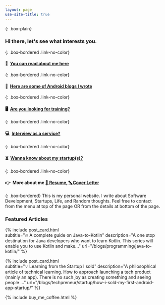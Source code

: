 ```yaml
---
layout: page
use-site-title: true
---
```

<!-- If I do not apply any class here, theme is taking it as heading which we want to avoid  -->

{: .box-plain}
### Hi there, let's see what interests you.

{: .box-bordered .link-no-color}
#### 👱 &nbsp;[You can read about me here](/aboutme)

{: .box-bordered .link-no-color}
#### 📖 &nbsp;[Here are some of Android blogs I wrote](/blogs)


{: .box-bordered .link-no-color}
#### 🖥 &nbsp;[Are you looking for training?](/training)


{: .box-bordered .link-no-color}
#### 💻 &nbsp;[Interview as a service?](/interviews)


{: .box-bordered .link-no-color}
#### ⏳ &nbsp;[Wanna know about my startup(s)?](/blogs/techpreneur/startup/intro_startup_and_techpreneur/)

{: .box-bordered .link-no-color}
#### 👉 &nbsp;More about me [🔡 Resume](/hireme), [🔤 Cover Letter](/cover-letter)


{: .box-bordered}
This is my personal website. I write about Software Development, Startups, Life, and Random thoughts. Feel free to contact from the menu at top of the page OR from the details at bottom of the page.

### Featured Articles

{% include post_card.html 	
subtitle="🔥 A complete guide on Java-to-Kotlin" 
description="A one stop destination for Java developers who want to learn Kotlin. This series will enable you to use Kotlin and make..."
url="/blogs/programming/java-to-kotlin/"
%}

{% include post_card.html 	
subtitle="💡 Learning from the Startup I sold" 
description="A philosophical article of technical learning. How to approach launching a tech product (mainly an app). There is no such joy as creating something and seeing people ..."
url="/blogs/techpreneur/startup/how-i-sold-my-first-android-app-startup/"
%}

{% include buy_me_coffee.html %}




